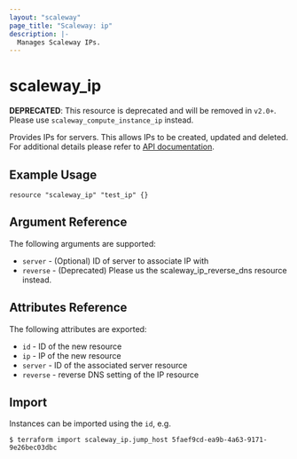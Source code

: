```yaml
---
layout: "scaleway"
page_title: "Scaleway: ip"
description: |-
  Manages Scaleway IPs.
---
```


# scaleway_ip

**DEPRECATED**: This resource is deprecated and will be removed in `v2.0+`.
Please use `scaleway_compute_instance_ip` instead.

Provides IPs for servers. This allows IPs to be created, updated and deleted.
For additional details please refer to [API documentation](https://developer.scaleway.com/#ips).

## Example Usage

```hcl
resource "scaleway_ip" "test_ip" {}
```

## Argument Reference

The following arguments are supported:

* `server` - (Optional) ID of server to associate IP with
* `reverse` - (Deprecated) Please us the scaleway_ip_reverse_dns resource instead.

## Attributes Reference

The following attributes are exported:

* `id` - ID of the new resource
* `ip` - IP of the new resource
* `server` - ID of the associated server resource
* `reverse` - reverse DNS setting of the IP resource

## Import

Instances can be imported using the `id`, e.g.

```
$ terraform import scaleway_ip.jump_host 5faef9cd-ea9b-4a63-9171-9e26bec03dbc
```
